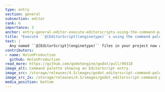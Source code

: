 ```yaml
---
type: entry
section: general
subsection: editor
rank: 6
importance: 3
anchor: entry-general-editor-execute-editorscripts-using-the-command-palette
title: "Execute ``@[EditorScript](enginetype)``s using the command palette"
text: |
  Any named ``@[EditorScript](enginetype)`` files in your project now appear in the command palette, making it much easier to execute specific project commands.
contributors:
- name: HolonProduction
  github: HolonProduction
read_more: https://github.com/godotengine/godot/pull/99318
image_alt: Command palette showing an EditorScript entry.
image_src: /storage/releases/4.5/images/godot_editorscript-command-palette.webp
image_src_2x: /storage/releases/4.5/images/godot_editorscript-command-palette_2x.webp
media_position: bottom
---
```

